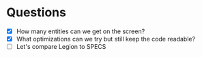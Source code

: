 # Questions

-   [x] How many entities can we get on the screen?
-   [x] What optimizations can we try but still keep the code readable?
-   [ ] Let's compare Legion to SPECS
